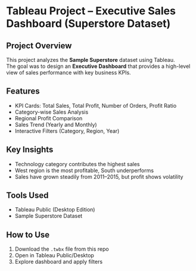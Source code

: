 # Tableau Project – Executive Sales Dashboard (Superstore Dataset)

## Project Overview
This project analyzes the **Sample Superstore** dataset using Tableau.  
The goal was to design an **Executive Dashboard** that provides a high-level view of sales performance with key business KPIs.

## Features
- KPI Cards: Total Sales, Total Profit, Number of Orders, Profit Ratio
- Category-wise Sales Analysis
- Regional Profit Comparison
- Sales Trend (Yearly and Monthly)
- Interactive Filters (Category, Region, Year)

## Key Insights
- Technology category contributes the highest sales
- West region is the most profitable, South underperforms
- Sales have grown steadily from 2011–2015, but profit shows volatility

## Tools Used
- Tableau Public (Desktop Edition)
- Sample Superstore Dataset

## How to Use
1. Download the `.twbx` file from this repo
2. Open in Tableau Public/Desktop
3. Explore dashboard and apply filters

